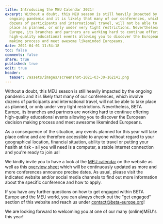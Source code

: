 ```yaml
---
title: Introducing the MEU Calendar 2021!
excerpt: Without a doubt, this MEU season is still heavily impacted by the
  ongoing pandemic and it is likely that many of our conferences, which involve
  dozens of participants and international travel, will not be able to take
  place as planned, or only under very tight restrictions. Nevertheless, BETA
  Europe, its branches and partners are working hard to continue offering
  high-quality educational events allowing you to discover the European decision
  making process and meet awesome likeminded Europeans.
date: 2021-04-01 11:54:18
toc: false
comments: false
share: true
published: true
edit: true
header:
  teaser: /assets/images/screenshot-2021-03-30-162141.png
---
```

Without a doubt, this MEU season is still heavily impacted by the ongoing pandemic and it is likely that many of our conferences, which involve dozens of participants and international travel, will not be able to take place as planned, or only under very tight restrictions. Nevertheless, BETA Europe, its branches and partners are working hard to continue offering high-quality educational events allowing you to discover the European decision making process and meet awesome likeminded Europeans.

As a consequence of the situation, any events planned for this year will take place online and are therefore accessible to anyone without regard to your geographical location, financial situation, ability to travel or putting your health at risk - all you will need is a computer, a stable internet connection and you're ready to join us!

We kindly invite you to have a look at the [MEU calendar](https://www.beta-europe.org/calendar/) on the website as well as this [overview sheet](https://docs.google.com/document/d/1lnXx3Ax6BCtI93Rmud-iGB8gPdAW0v-5mKMh7eT2Opg/edit?usp=sharing) which will be continuously updated as more and more conferences announce precise dates. As usual, please visit the indicated website and/or social media channels to find out more information about the specific conference and how to apply.

If you have any further questions on how to get engaged within BETA Europe and the MEU world, you can always check out the "get engaged" section of this website and reach us under contact@beta-europe.org!

We are looking forward to welcoming you at one of our many (online)MEU's this year!
